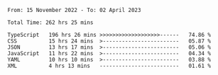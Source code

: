 <!-- <div align="center">
  
  ![](https://raw.githubusercontent.com/iaizawa0623/github-stats/master/generated/overview.svg#gh-dark-mode-only)
  ![](https://raw.githubusercontent.com/iaizawa0623/github-stats/master/generated/overview.svg#gh-light-mode-only)
  ![](https://raw.githubusercontent.com/iaizawa0623/github-stats/master/generated/languages.svg#gh-dark-mode-only)
  ![](https://raw.githubusercontent.com/iaizawa0623/github-stats/master/generated/languages.svg#gh-light-mode-only)

</div> -->


<!--
<a href="https://github.com/anuraghazra/github-readme-stats">
  <img src="https://github-readme-stats.vercel.app/api?username=iaizawa0623&show_icons=true&count_private=true&theme=dracula&line_height=40" />
  <img src="https://github-readme-stats.vercel.app/api/top-langs/?username=iaizawa0623&count_private=true&theme=dracula" />
</a>

***
-->

<!--START_SECTION:waka-->

```text
From: 15 November 2022 - To: 02 April 2023

Total Time: 262 hrs 25 mins

TypeScript   196 hrs 26 mins >>>>>>>>>>>>>>>>>>>------   74.86 %
CSS          15 hrs 24 mins  >------------------------   05.87 %
JSON         13 hrs 17 mins  >------------------------   05.06 %
JavaScript   11 hrs 22 mins  >------------------------   04.34 %
YAML         10 hrs 10 mins  >------------------------   03.88 %
XML          4 hrs 13 mins   -------------------------   01.61 %
```

<!--END_SECTION:waka-->
